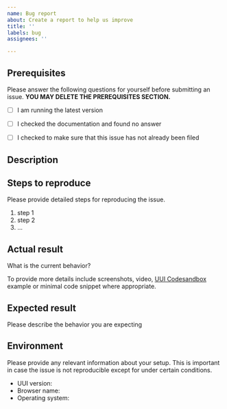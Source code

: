 ```yaml
---
name: Bug report
about: Create a report to help us improve
title: ''
labels: bug
assignees: ''

---
```


## Prerequisites

Please answer the following questions for yourself before submitting an issue. **YOU MAY DELETE THE PREREQUISITES SECTION.**

- [ ] I am running the latest version
- [ ] I checked the documentation and found no answer
- [ ] I checked to make sure that this issue has not already been filed


## Description

## Steps to reproduce

Please provide detailed steps for reproducing the issue.

1. step 1
2. step 2
3. ...

## Actual result

What is the current behavior?

To provide more details include screenshots, video, [UUI Codesandbox](https://codesandbox.io/s/uui-bddgvi?file=/src/Example.tsx) example or minimal code snippet where appropriate.

## Expected result

Please describe the behavior you are expecting

## Environment

Please provide any relevant information about your setup. This is important in case the issue is not reproducible except for under certain conditions.

* UUI version:
* Browser name:
* Operating system:
